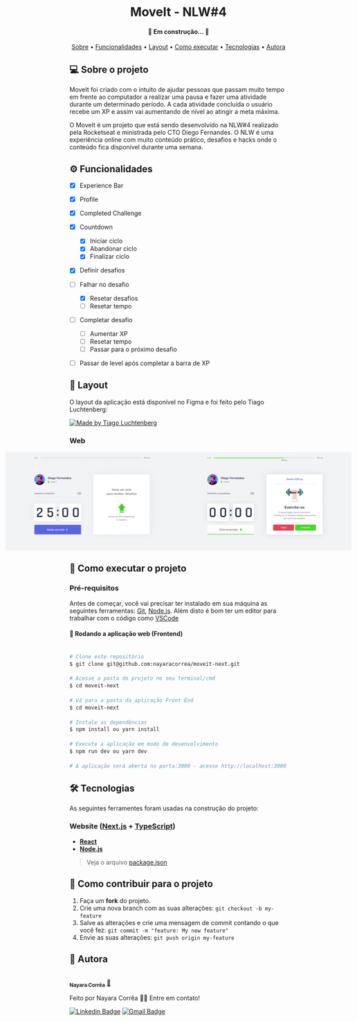 <h1 align="center">  MoveIt - NLW#4 </h1>

<h4 align="center"> 🚧 Em construção...  🚧 </h4>


<p align="center">
 <a href="#-sobre-o-projeto">Sobre</a> •
 <a href="#-funcionalidades">Funcionalidades</a> •
 <a href="#-layout">Layout</a> • 
 <a href="#-como-executar-o-projeto">Como executar</a> • 
 <a href="#-tecnologias">Tecnologias</a> • 
 <a href="#-autora">Autora</a> 
</p>


## 💻 Sobre o projeto

MoveIt foi criado com o intuito de ajudar pessoas que passam muito tempo em frente ao computador a realizar uma pausa e fazer uma atividade durante um determinado período.
A cada atividade concluída o usuário recebe um XP e assim vai aumentando de nível ao atingir a meta máxima.

O MoveIt é um projeto que está sendo desenvolvido na NLW#4 realizado pela Rocketseat e ministrada pelo CTO Diego Fernandes. O NLW é uma experiência online com muito conteúdo prático, desafios e hacks onde o conteúdo fica disponível durante uma semana.




## ⚙️ Funcionalidades

- [x] Experience Bar
- [x] Profile
- [x] Completed Challenge
- [x] Countdown
  - [x] Iniciar ciclo
  - [x] Abandonar ciclo
  - [x] Finalizar ciclo
- [x] Definir desafios
- [ ] Falhar no desafio
  - [x] Resetar desafios
  - [ ] Resetar tempo
- [ ] Completar desafio
  - [ ] Aumentar XP
  - [ ] Resetar tempo
  - [ ] Passar para o próximo desafio
- [ ] Passar de level após completar a barra de XP




## 🎨 Layout

O layout da aplicação está disponível no Figma e foi feito pelo Tiago Luchtenberg:

<a href="https://www.figma.com/file/ge20pu3ofMOKoliUyKx1Nl/?viewer=1&node-id=160:2761">
  <img alt="Made by Tiago Luchtenberg" src="https://img.shields.io/badge/Acessar%20Layout%20-Figma-%2304D361">
</a>


### Web

<p align="center" style="display: flex; align-items: flex-start; justify-content: center;">
  <img alt="NextLevelWeek" title="#NextLevelWeek" src="./assets/Home.png" width="400px">

  <img alt="NextLevelWeek" title="#NextLevelWeek" src="./assets/ciclo-encerrado.png" width="400px">
</p>




## 🚀 Como executar o projeto


### Pré-requisitos

Antes de começar, você vai precisar ter instalado em sua máquina as seguintes ferramentas:
[Git](https://git-scm.com), [Node.js](https://nodejs.org/en/). 
Além disto é bom ter um editor para trabalhar com o código como [VSCode](https://code.visualstudio.com/)


#### 🧭 Rodando a aplicação web (Frontend)

```bash

# Clone este repositório
$ git clone git@github.com:nayaracorrea/moveit-next.git

# Acesse a pasta do projeto no seu terminal/cmd
$ cd moveit-next

# Vá para a pasta da aplicação Front End
$ cd moveit-next

# Instale as dependências
$ npm install ou yarn install

# Execute a aplicação em modo de desenvolvimento
$ npm run dev ou yarn dev

# A aplicação será aberta na porta:3000 - acesse http://localhost:3000

```




## 🛠 Tecnologias

As seguintes ferramentes foram usadas na construção do projeto:


### **Website** ([Next.js](https://nextjs.org/) + [TypeScript](https://www.typescriptlang.org/))

-  **[React](https://pt-br.reactjs.org/)**
-  **[Node.js](https://nodejs.org/en/)**

> Veja o arquivo [package.json](https://github.com/nayaracorrea/moveit-next/blob/main/package.json)




## 💪 Como contribuir para o projeto

1. Faça um **fork** do projeto.
2. Crie uma nova branch com as suas alterações: `git checkout -b my-feature`
3. Salve as alterações e crie uma mensagem de commit contando o que você fez: `git commit -m "feature: My new feature"`
4. Envie as suas alterações: `git push origin my-feature`




## 🙋 Autora


<a href="https://app.rocketseat.com.br/me/nayaraflorentino-1602180404901">
 <img style="border-radius: 50%;" src="https://avatars.githubusercontent.com/u/43212442?s=400&u=6330cdf68f31859541a3805c6e2fa3bf59f90f82&v=4" width="100px;" alt=""/>
 <br />
 <sub><b>Nayara Corrêa</b></sub></a> <a href="https://app.rocketseat.com.br/me/nayaraflorentino-1602180404901" title="Rocketseat">🚀
 </a>


Feito por Nayara Corrêa 👋🏽 Entre em contato!

[![Linkedin Badge](https://img.shields.io/badge/-Nayara-blue?style=flat-square&logo=Linkedin&logoColor=white&link=https://www.linkedin.com/in/nayara-corr%C3%AAa-03bb91149/)](https://www.linkedin.com/in/nayara-corr%C3%AAa-03bb91149/) 
[![Gmail Badge](https://img.shields.io/badge/-nayara.florentino@gmail.com-c14438?style=flat-square&logo=Gmail&logoColor=white&link=mailto:nayara.florentino@gmail.com)](mailto:nayara.florentino@gmail.com)
